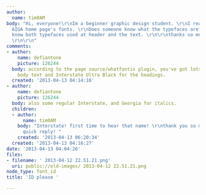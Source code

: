 ```yaml
---
author:
  name: tim0AM
body: "Hi, everyone!\r\nIm a beginner graphic design student. \r\nI really liked the
  AIGA home page's fonts. \r\nDoes someone know what the typefaces are?\r\n\r\nI wanna
  know both typefaces used at header and the text. \r\n\r\nthanks so much for helping!!
  \r\n\r\n"
comments:
- author:
    name: defiantone
    picture: 126244
  body: according to the page source/whatfontis plugin, you've got lots of Arial for
    body text and Interstate Ultra Black for the headings.
  created: '2013-04-13 04:14:18'
- author:
    name: defiantone
    picture: 126244
  body: also some regular Interstate, and Georgia for italics.
  children:
  - author:
      name: tim0AM
    body: "Interstate! first time to hear that name! \r\nthank you so much for the
      quick reply! "
    created: '2013-04-13 06:20:34'
  created: '2013-04-13 04:16:27'
date: '2013-04-13 04:04:26'
files:
- filename: ' 2013-04-12 22.51.21.png'
  uri: public://old-images/ 2013-04-12 22.51.21.png
node_type: font_id
title: 'ID please '

---
```

